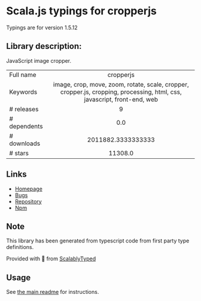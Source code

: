 
# Scala.js typings for cropperjs

Typings are for version 1.5.12

## Library description:
JavaScript image cropper.

|                    |                 |
| ------------------ | :-------------: |
| Full name          | cropperjs |
| Keywords           | image, crop, move, zoom, rotate, scale, cropper, cropper.js, cropping, processing, html, css, javascript, front-end, web |
| # releases         | 9 |
| # dependents       | 0.0 |
| # downloads        | 2011882.3333333333 |
| # stars            | 11308.0 |

## Links
- [Homepage](https://fengyuanchen.github.io/cropperjs)
- [Bugs](https://github.com/fengyuanchen/cropperjs/issues)
- [Repository](https://github.com/fengyuanchen/cropperjs)
- [Npm](https://www.npmjs.com/package/cropperjs)
    


## Note
This library has been generated from typescript code from first party type definitions.

Provided with :purple_heart: from [ScalablyTyped](https://github.com/oyvindberg/ScalablyTyped)

## Usage
See [the main readme](../../readme.md) for instructions.


